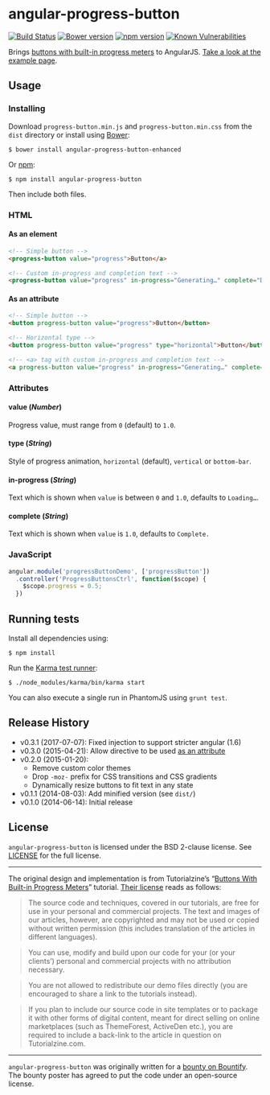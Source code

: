 # angular-progress-button

[![Build Status](https://travis-ci.org/FizzBuzz791/angular-progress-button.svg?branch=master)](https://travis-ci.org/FizzBuzz791/angular-progress-button)
[![Bower version](https://badge.fury.io/bo/angular-progress-button-enhanced.svg)](https://badge.fury.io/bo/angular-progress-button-enhanced)
[![npm version](https://badge.fury.io/js/angular-progress-button.svg)](https://badge.fury.io/js/angular-progress-button)
[![Known Vulnerabilities](https://snyk.io/test/github/fizzbuzz791/angular-progress-button/badge.svg)](https://snyk.io/test/github/fizzbuzz791/angular-progress-button)

Brings [buttons with built-in progress meters](http://tutorialzine.com/2013/10/buttons-built-in-progress-meters/)
to AngularJS. [Take a look at the example page](http://sonichedgehog.github.io/angular-progress-button/example).

## Usage

### Installing

Download `progress-button.min.js` and `progress-button.min.css` from the `dist` directory or install using [Bower](http://bower.io):

```shell
$ bower install angular-progress-button-enhanced
```

Or [npm](https:www.npmjs.com):

```shell
$ npm install angular-progress-button
```

Then include both files.

### HTML
 
#### As an element

```html
<!-- Simple button -->
<progress-button value="progress">Button</a>

<!-- Custom in-progress and completion text -->
<progress-button value="progress" in-progress="Generating…" complete="Download">Generate</a>
```
 
#### As an attribute

```html
<!-- Simple button -->
<button progress-button value="progress">Button</button>

<!-- Horizontal type -->
<button progress-button value="progress" type="horizontal">Button</button>

<!-- <a> tag with custom in-progress and completion text -->
<a progress-button value="progress" in-progress="Generating…" complete="Download">Generate</a>
```

### Attributes

#### value (*Number*)

Progress value, must range from `0` (default) to `1.0`.

#### type (*String*)

Style of progress animation, `horizontal` (default), `vertical` or `bottom-bar`.

#### in-progress (*String*)

Text which is shown when `value` is between `0` and `1.0`, defaults to `Loading…`.

#### complete (*String*)

Text which is shown when `value` is `1.0`, defaults to `Complete.`

### JavaScript

```js
angular.module('progressButtonDemo', ['progressButton'])
  .controller('ProgressButtonsCtrl', function($scope) {
    $scope.progress = 0.5;
  })
```

## Running tests

Install all dependencies using:

```shell
$ npm install
```

Run the [Karma test runner](http://karma-runner.github.io):

```shell
$ ./node_modules/karma/bin/karma start
```

You can also execute a single run in PhantomJS using `grunt test`.

## Release History

- v0.3.1 (2017-07-07): Fixed injection to support stricter angular (1.6)
- v0.3.0 (2015-04-21): Allow directive to be used [as an attribute](#as-an-attribute)
- v0.2.0 (2015-01-20):
    - Remove custom color themes
    - Drop `-moz-` prefix for CSS transitions and CSS gradients
    - Dynamically resize buttons to fit text in any state
- v0.1.1 (2014-08-03): Add minified version (see `dist/`)
- v0.1.0 (2014-06-14): Initial release

## License

`angular-progress-button` is licensed under the BSD 2-clause license. See [LICENSE](./LICENSE) for the full license.

---

The original design and implementation is from Tutorialzine’s “[Buttons With Built-in Progress Meters](http://tutorialzine.com/2013/10/buttons-built-in-progress-meters/)” tutorial. [Their license](http://tutorialzine.com/license/) reads as follows:

> The source code and techniques, covered in our tutorials, are free for use in your personal and commercial projects. The text and images of our articles, however, are copyrighted and may not be used or copied without written permission (this includes translation of the articles in different languages).

> You can use, modify and build upon our code for your (or your clients’) personal and commercial projects with no attribution necessary.

> You are not allowed to redistribute our demo files directly (you are encouraged to share a link to the tutorials instead).

> If you plan to include our source code in site templates or to package it with other forms of digital content, meant for direct selling on online marketplaces (such as ThemeForest, ActiveDen etc.), you are required to include a back-link to the article in question on Tutorialzine.com.

---

`angular-progress-button` was originally written for a [bounty on Bountify](https://bountify.co/turn-this-jquery-into-a-angular-directive). The bounty poster has agreed to put the code under an open-source license.